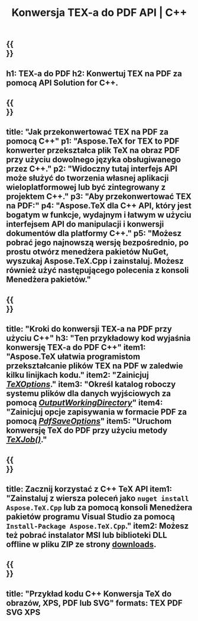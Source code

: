 ﻿---
translation: true
template: /_templates/_conversion-child-cpp.md
title: Konwersja TEX-a do PDF API | C++
description: Funkcjonalność konwersji TeX do PDF. Zintegruj tę lokalną bibliotekę C++ ze swoim projektem lub użyj aplikacji wieloplatformowych, aby przekonwertować TeX na PDF.
keywords: tex do pdf api cpp, tex2pdf integracja c++
url: /cpp/conversion/tex-to-pdf/
family: tex
platformtag: cpp
feature: conversion
informat: TEX
outformat: PDF
otherformats: PDF PNG JPEG TIFF SVG XPS
---

{{<section banner>}}
---
h1: TEX-a do PDF
h2: Konwertuj TEX na PDF za pomocą API Solution for C++.
---

{{<section overview>}}
---
title: "Jak przekonwertować TEX na PDF za pomocą C++"
p1: "Aspose.TeX for TEX to PDF konwerter przekształca plik TeX na obraz PDF przy użyciu dowolnego języka obsługiwanego przez C++."
p2: "Widoczny tutaj interfejs API może służyć do tworzenia własnej aplikacji wieloplatformowej lub być zintegrowany z projektem C++."
p3: "Aby przekonwertować TEX na PDF:"
p4: "Aspose.TeX dla C++ API, który jest bogatym w funkcje, wydajnym i łatwym w użyciu interfejsem API do manipulacji i konwersji dokumentów dla platformy C++."
p5: "Możesz pobrać jego najnowszą wersję bezpośrednio, po prostu otwórz menedżera pakietów NuGet, wyszukaj Aspose.TeX.Cpp i zainstaluj. Możesz również użyć następującego polecenia z konsoli Menedżera pakietów."
---

{{<section feature1>}}
---
title: "Kroki do konwersji TEX-a na PDF przy użyciu C++"
h3: "Ten przykładowy kod wyjaśnia konwersję TEX-a do PDF C++"
item1: "Aspose.TeX ułatwia programistom przekształcanie plików TEX na PDF w zaledwie kilku linijkach kodu."
item2: "Zainicjuj [*TeXOptions*](https://reference.aspose.com/tex/cpp/class/aspose.te_x.te_x_options)."
item3: "Określ katalog roboczy systemu plików dla danych wyjściowych za pomocą [*OutputWorkingDirectory*](https://reference.aspose.com/tex/cpp/class/aspose.te_x.te_x_options#aa4f4ea6dab7db5ba1b40800495f16f63)"
item4: "Zainicjuj opcje zapisywania w formacie PDF za pomocą [*PdfSaveOptions*](https://reference.aspose.com/tex/cpp/class/aspose.te_x.presentation.image.pdf_save_options)"
item5: "Uruchom konwersję TeX do PDF przy użyciu metody [*TeXJob()*](https://reference.aspose.com/tex/cpp/class/aspose.te_x.te_x_job)."
---

{{<section feature2>}}
---
title: Zacznij korzystać z C++ TeX API
item1: "Zainstaluj z wiersza poleceń jako ```nuget install Aspose.TeX.Cpp``` lub za pomocą konsoli Menedżera pakietów programu Visual Studio za pomocą ```Install-Package Aspose.TeX.Cpp```."
item2: Możesz też pobrać instalator MSI lub biblioteki DLL offline w pliku ZIP ze strony [downloads](https://releases.aspose.com/tex/cpp).
---

{{<section widget>}}
---
title: "Przykład kodu C++ Konwersja TeX do obrazów, XPS, PDF lub SVG"
formats: TEX PDF SVG XPS
---